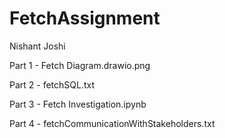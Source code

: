 # FetchAssignment
Nishant Joshi

Part 1 - Fetch Diagram.drawio.png

Part 2 - fetchSQL.txt

Part 3 - Fetch Investigation.ipynb

Part 4 - fetchCommunicationWithStakeholders.txt
